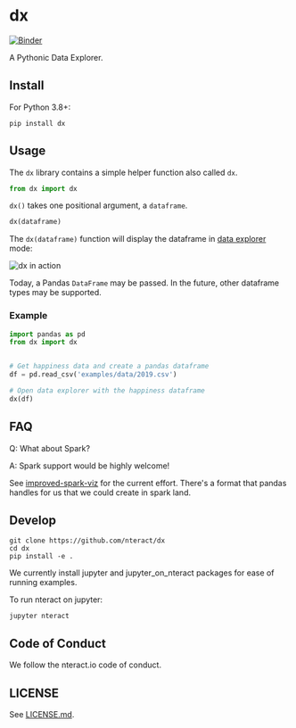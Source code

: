 # dx

[![Binder](https://mybinder.org/badge_logo.svg)](https://mybinder.org/v2/gh/nteract/dx/main?urlpath=nteract/tree/examples)

A Pythonic Data Explorer.

## Install

For Python 3.8+:

```
pip install dx
```

## Usage

The `dx` library contains a simple helper function also called `dx`.

```python
from dx import dx
```

`dx()` takes one positional argument, a `dataframe`.

```python
dx(dataframe)
```

The `dx(dataframe)` function will display the dataframe in
[data explorer](https://github.com/nteract/data-explorer) mode:

![dx in action](https://user-images.githubusercontent.com/836375/44104304-651a2560-9fa3-11e8-9852-76db43270188.png)

Today, a Pandas `DataFrame` may be passed. In the future, other dataframe types
may be supported.

### Example

```python
import pandas as pd
from dx import dx


# Get happiness data and create a pandas dataframe
df = pd.read_csv('examples/data/2019.csv')

# Open data explorer with the happiness dataframe
dx(df)
```

## FAQ

Q: What about Spark?

A: Spark support would be highly welcome!

See [improved-spark-viz](https://github.com/nteract/improved-spark-viz) for
the current effort. There's a format that pandas handles for us that we could
create in spark land.

## Develop

```
git clone https://github.com/nteract/dx
cd dx
pip install -e .
```

We currently install jupyter and jupyter_on_nteract packages for ease of running
examples.

To run nteract on jupyter:

```
jupyter nteract
```



## Code of Conduct

We follow the nteract.io code of conduct.

## LICENSE

See [LICENSE.md](LICENSE.md).
